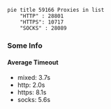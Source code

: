 
```mermaid
pie title 59166 Proxies in list
    "HTTP" : 28801
    "HTTPS": 10717
    "SOCKS" : 28089
```

### Some Info
#### Average Timeout

- mixed: 3.7s
- http: 2.0s
- https: 8.1s
- socks: 5.6s